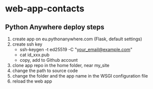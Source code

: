 # web-app-contacts

## Python Anywhere deploy steps
1. create app on eu.pythonanywhere.com (Flask, default settings)
2. create ssh key
    - ssh-keygen -t ed25519 -C "your_email@example.com"
    - cat id_xxx.pub
    - copy, add to Github account
3. clone app repo in the home folder, near my_site
4. change the path to source code 
5. change the folder and the app name in the WSGI configuration file 
6. reload the web app